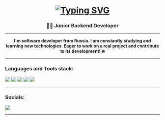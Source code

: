 <h1 align="center">
 <a href="https://git.io/typing-svg"><img src="https://readme-typing-svg.herokuapp.com?font=JetBrains+Mono&size=30&duration=2500&color=F7F7F7&center=true&vCenter=true&multiline=true&width=495&height=90&lines=Hi!+I'm+Vlad!+Glad+to+see+you+here;(%D1%80%D0%B0%D0%B4+%D0%B2%D0%B8%D0%B4%D0%B5%D1%82%D1%8C+%D1%82%D0%B5%D0%B1%D1%8F+%D1%82%D1%83%D1%82)" alt="Typing SVG" /></a>
</h1>

<h3 align="center">👨‍💻 Junior Backend Developer</h3>
<hr>
<div align="center"><strong> I'm software developer from Russia. I am constantly studying and learning new technologies. Eager to work on a real project and contribute to its development! 🔥 </strong></div>
<hr>

### Languages and Tools stack:

<p align="left">
  <img src="https://img.shields.io/badge/-Java-090909?style=for-the-badge&logo=intellij-idea&logoColor=F60" />
  <img src="https://img.shields.io/badge/-Spring%20Boot-090909?style=for-the-badge&logo=Spring%20Boot&logoColor=6DB33F" />
  <img src="https://img.shields.io/badge/-Postgres-090909?style=for-the-badge&logo=postgresql&logoColor=23316192" />
  <img src="https://img.shields.io/badge/-Redis-090909?style=for-the-badge&logo=redis&logoColor=DD0031" />
  <img src="https://img.shields.io/badge/-Docker-090909?style=for-the-badge&logo=docker&logoColor=2496ED" />
</p>

<hr>

### Socials:

<p align="left">
  <a href="https://t.me/ChiLLi337">
    <img src="https://img.shields.io/badge/-Telegram-090909?style=for-the-badge&logo=telegram&logoColor=27A0D9" />
  </a>
</p>

<hr>

